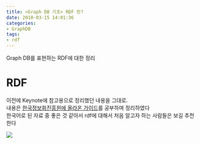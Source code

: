 ```yaml
---
title: <Graph DB 기초> RDF 란?
date: 2018-03-15 14:01:36
categories:
- GraphDB
tags:
- rdf
---
```


Graph DB를 표현하는 RDF에 대한 정리

# RDF

이전에 Keynote에 참고용으로 정리했던 내용을 그대로. <br />
내용은 [한국정보화진흥원에 올라온 가이드](http://koreadb.data.go.kr/frt/cms/resourceMng/selectResourceMngment.do?nttId=7300&bbsId=BBSMSTR_000007003020&pageIndex=1&searchCnd=&searchWrd)를 공부하며 정리하였다 <br />
한국어로 된 자료 중 좋은 것 같아서 rdf에 대해서 처음 알고자 하는 사람들은 보길 추천한다

![](/_image/RDF.002.jpeg)